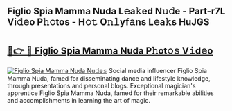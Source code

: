 ## Figlio Spia Mamma Nuda L𝚎a𝚔ed N𝚞𝚍e - Part-r7L Vi𝚍𝚎o P𝚑𝚘tos - H𝚘𝚝 O𝚗𝚕yf𝚊ns L𝚎a𝚔s HuJGS

# <h2><a href="http://kf91cq4.oniu.top/?m=Figlio+Spia+Mamma+Nuda">🔗👉 🔴 Figlio Spia Mamma Nuda P𝚑ot𝚘𝚜 V𝚒d𝚎o</a></h2>

[![Figlio Spia Mamma Nuda Nu𝚍e𝚜](https://i.imgur.com/0qMVB7G.gif)](http://kf91cq4.oniu.top/?m=Figlio+Spia+Mamma+Nuda)
Social media influencer Figlio Spia Mamma Nuda, famed for disseminating dance and lifestyle knowledge, through presentations and personal blogs. Exceptional magician's apprentice Figlio Spia Mamma Nuda, famed for their remarkable abilities and accomplishments in learning the art of magic.  
